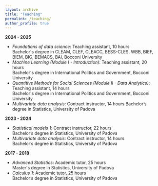 ```yaml
---
layout: archive
title: "Teaching"
permalink: /teaching/
author_profile: true
---
```


**2024 - 2025**
* *Foundations of data science*: Teaching assistant, 10 hours  
  Bachelor's degree in CLEAM, CLEF, CLEACC, BESS-CLES, WBB, BIEF, BIEM, BIG, BEMACS, BAI, Bocconi University
* *Machine Learning (Module I - Introduction)*: Teaching assistant, 20 hours  
  Bachelor's degree in International Politics and Government, Bocconi University
* *Quantitive Methods for Social Sciences (Module II - Data Analytics)*: Teaching assistant, 14 hours  
  Bachelor's degree in International Politics and Government, Bocconi University 
* *Multivariate data analysis*: Contract instructor, 14 hours
  Bachelor’s degree in Statistics, University of Padova

**2023 - 2024**
* *Statistical models 1*: Contract instructor, 22 hours  
  Bachelor’s degree in Statistics, University of Padova 
* *Multivariate data analysis*: Contract instructor, 14 hours  
  Bachelor’s degree in Statistics, University of Padova 

**2017 - 2018**
* *Advanced Statistics*: Academic tutor, 25 hours  
  Master's degree in Statistics, University of Padova
* *Calculus 1*: Academic tutor, 25 hours  
  Bachelor’s degree in Statistics, University of Padova

